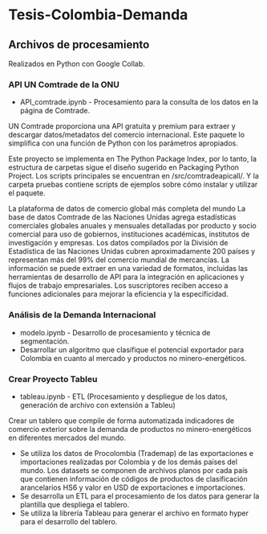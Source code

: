 # Tesis-Colombia-Demanda


## Archivos de procesamiento
Realizados en Python con Google Collab.

### API UN Comtrade de la ONU
- API_comtrade.ipynb - Procesamiento para la consulta de los datos en la página de Comtrade.

UN Comtrade proporciona una API gratuita y premium para extraer y descargar datos/metadatos del comercio internacional. Este paquete lo simplifica con una función de Python con los parámetros apropiados.

Este proyecto se implementa en The Python Package Index, por lo tanto, la estructura de carpetas sigue el diseño sugerido en Packaging Python Project. Los scripts principales se encuentran en /src/comtradeapicall/. Y la carpeta pruebas contiene scripts de ejemplos sobre cómo instalar y utilizar el paquete.

La plataforma de datos de comercio global más completa del mundo La base de datos Comtrade de las Naciones Unidas agrega estadísticas comerciales globales anuales y mensuales detalladas por producto y socio comercial para uso de gobiernos, instituciones académicas, institutos de investigación y empresas. Los datos compilados por la División de Estadística de las Naciones Unidas cubren aproximadamente 200 países y representan más del 99% del comercio mundial de mercancías. La información se puede extraer en una variedad de formatos, incluidas las herramientas de desarrollo de API para la integración en aplicaciones y flujos de trabajo empresariales. Los suscriptores reciben acceso a funciones adicionales para mejorar la eficiencia y la especificidad.

### Análisis de la Demanda Internacional
- modelo.ipynb - Desarrollo de procesamiento y técnica de segmentación.
- Desarrollar un algoritmo que clasifique el potencial exportador para Colombia en cuanto al mercado y productos no minero-energéticos.

### Crear Proyecto Tableu
- tableau.ipynb - ETL (Procesamiento y despliegue de los datos, generación de archivo con extensión a Tableu)

Crear un tablero que compile de forma automatizada indicadores de comercio exterior sobre la demanda de productos no minero-energéticos en diferentes mercados del mundo.

- Se utiliza los datos de Procolombia (Trademap) de las exportaciones e importaciones realizadas por Colombia y de los demás países del mundo. Los datasets se componen de archivos planos por cada país que contienen información de códigos de productos de clasificación arancelarios HS6 y valor en USD de exportaciones e importaciones.
- Se desarrolla un ETL para el procesamiento de los datos para generar la plantilla que despliega el tablero.
- Se utiliza la librería Tableau para generar el archivo en formato hyper para el desarrollo del tablero.
